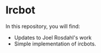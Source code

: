 # Ircbot

In this repository, you will find:

* Updates to Joel Rosdahl's work
* Simple implementation of ircbots.
